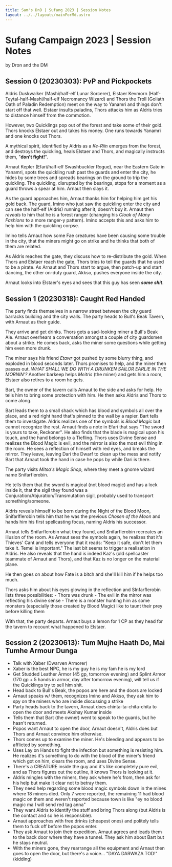 ```yaml
---
title: Sam's DnD | Sufang 2023 | Session Notes
layout: ../../layouts/mainForMd.astro
---
```


# Sufang Campaign 2023 | Session Notes

by Dron and the DM

## Session 0 (20230303): PvP and Pickpockets

Aldris Duskwalker (Mashi/half-elf Lunar Sorcerer), Elstaer Kevmorn (Half-Teytal-half-Mashi/half-elf Necromancy Wizard) and Thors the Troll (Goliath Oath of Paladin Redemption) meet on the way to Yanamri and things don't start off that well. Elstaer insults paladins, Thors attacks him as Aldris tries to distance himself from the commotion.

<!-- ![[quickling.webp]] -->

However, two Quicklings pop out of the forest and take some of their gold. Thors knocks Elstaer out and takes his money. One runs towards Yanamri and one knocks out Thors.

A mythical spirit, identified by Aldris as a _Ke-Riin_ emerges from the forest, and destroys the quickling, heals Elstaer and Thors, and magically instructs them, "**don't fight!**".

<!-- ![[ke-riin.png]] -->

Arnaut Kepler (Efari/half-elf Swashbuckler Rogue), near the Eastern Gate in Yanamri, spots the quickling rush past the guards and enter the city, he hides by some trees and spreads bearings on the ground to trip the quickling.
The quickling, disrupted by the bearings, stops for a moment as a guard throws a spear at him. Arnaut then slays it.

As the guard approaches him, Arnaut thanks him for helping him get his gold back. The guard, Imino who just saw the quickling enter the city and can see the half-elf (Aldris) running after it, doesn't buy it. Arnaut then _reveals_ to him that he is a forest ranger (changing his _Cloak of Many Fashions_ to a more ranger-y pattern). Imino accepts this and asks him to help him with the quickling corpse.

Imino tells Arnaut how some Fae creatures have been causing some trouble in the city, that the miners might go on strike and he thinks that both of them are related.

As Aldris reaches the gate, they discuss how to re-distribute the gold. When Thors and Elstaer reach the gate, Thors tries to tell the guards that he used to be a pirate. As Arnaut and Thors start to argue, then patch-up and start dancing, the other on-duty guard, Akkso, pushes everyone inside the city.

Arnaut looks into Elstaer's eyes and sees that this guy has seen **_some shit_**.

## Session 1 (20230318): Caught Red Handed

The party finds themselves in a narrow street between the city guard barracks building and the city walls. The party heads to Bull's Beak Tavern, with Arnaut as their guide.

They arrive and get drinks. Thors gets a sad-looking miner a Bull's Beak Ale. Arnaut overhears a conversation amongst a couple of city guardsmen about a strike. He comes back, asks the miner some questions while getting him even more drunk.

The miner says his friend _Etawr_ got pushed by some blurry thing, and exploded in blood seconds later. Thors promises to help, and the miner then passes out. _WHAT SHALL WE DO WITH A DRUNKEN SAILOR EARLIE IN THE MORNIN'?_ Another barkeep helps _Meitris_ (the miner) and gets him a room, Elstaer also retires to a room he gets.

Bart, the owner of the tavern calls Arnaut to the side and asks for help. He tells him to bring some protection with him. He then asks Aldris and Thors to come along.

<!-- ![[bart.jpg]] -->

Bart leads them to a small shack which has blood and symbols all over the place, and a red right hand that's pinned to the wall by a rapier. Bart tells them to investigate. Aldris realizes one of the symbols is _Blood Magic_ but cannot recognize the rest. Arnaut finds a note in Efari that says "The sword is yours to take, Reckoner". He also finds that the blade is magical upon his touch, and the hand belongs to a Tiefling. Thors uses Divine Sense and realizes the Blood Magic is evil, and the mirror is also the most evil thing in the room. He sees a reflection of himself with red eyes, and breaks the mirror. They leave, leaving Dari the Dwarf to clean up the mess and notify Bart that Arnaut took the hand in case he pops by while Dari is there.

The party visits _Mitsa's Magic Shop_, where they meet a gnome wizard name Snifarflerobin.

<!-- ![[snifarflerobin.jpg|snifarflerobin]] -->

He tells them that the sword is magical (not blood magic) and has a lock inside it, that the sigil they found was a Conjuration/Abjuration/Transmutation sigil, probably used to transport something/someone.

Aldris reveals himself to be born during the Night of the Blood Moon, Snifarlflerobin tells him that he was the previous _Chosen of the Moon_ and hands him his first spellcasting focus, naming Aldris his successor.

Arnaut tells Snifarflerobin what they found, and Snifarflerobin recreates an illusion of the room. As Arnaut sees the symbols again, he realizes that it's Thieves' Cant and tells everyone that it reads: "Keep it safe, don't let them take it. Temei is important." The last bit seems to trigger a realisation in Aldris. He also reveals that the hand is indeed Kaz's (old spellcaster teammate of Arnaut and Thors), and that Kaz is no longer on the material plane.

He then goes on about how Fate is a bitch and she'll kill him if he helps too much.

Thors asks him about his eyes glowing in the reflection and SInfarflerobin lists three possibilities: - Thors was drunk - The evil in the mirror was reflecting his divine sense - There is a monster hunting him as some monsters (especially those created by Blood Magic) like to taunt their prey before killing them

With that, the party departs. Arnaut buys a lemon for 1 CP as they head for the tavern to recount what happened to Elstaer.

## Session 2 (20230613): Tum Mujhe Haath Do, Mai Tumhe Armour Dunga

-   Talk with Xaber (Dwarven Armorer)
-   Xaber is the best NPC, he is my guy he is my fam he is my lord
-   Get Studded Leather Armor (45 gp, tomorrow evening) and Splint Armor (170 gp + 5 hands in armor, day after tomorrow evening), will tell us if the Quicklings try to sell him shit.
-   Head back to Bull's Beak, the popos are here and the doors are locked
-   Arnaut speaks w/ them, recognizes Imino and Akkso, they ask him to spy on the miners who are inside discussing a strike
-   Party heads back to the tavern, Arnaut does chinta-ta-chita-chita to open the door and meets Akshay Kumar inside
-   Tells them that Bart (the owner) went to speak to the guards, but he hasn't returned.
-   Popos want Arnaut to open the door, Arnaut doesn't, Aldris does but Thors and Arnaut convince him otherwise.
-   Thors comes up to examine the miner. He's bleeding and appears to be afflicted by something.
-   Uses Lay on Hands to fight the infection but something is resisting him. He realizes it's something to do with the blood of the miner's friend which got on him, clears the room, and uses Divine Sense.
-   There's a CREATURE inside the guy and it's like completely pure evil, and as Thors figures out the outline, it knows Thors is looking at it.
-   Aldris mingles with the miners, they ask where he's from, then ask for his help but make it clear not to betray them.
-   They need help regarding some blood magic symbols down in the mines where 18 miners died. Only 7 were reported, the remaining 11 had blood magic on them and weren't reported because town is like "ey no blood magic ma I will send red tag anna"
-   They want Aldris to identify the stuff and bring Thors along (but Aldris is the contact and so he is responsible).
-   Arnaut approaches with free drinks (cheapest ones) and politely tells them to fuck off before the popos enter.
-   They ask Arnaut to join their expedition. Arnaut agrees and leads them to the back door where they have a tunnel. They ask him about Bart but he stays neutral.
-   With the miners gone, they rearrange all the equipment and Arnaut then goes to open the door, but there's a voice... "DAYA DARWAZA TOD!" (kidding)
